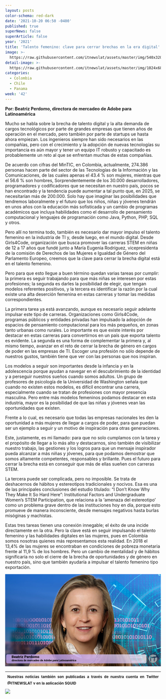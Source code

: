 ```yaml
---
layout: posts
color-schema: red-dark
date: '2021-10-20 06:50 -0400'
published: true
superNews: false
superArticle: false
year: '2021'
title: 'Talento femenino: clave para cerrar brechas en la era digital'
image: >-
  https://raw.githubusercontent.com/itnewslat/assets/master/img/540x320/Beatriz-Perdomo-p.jpg
detail-image: >-
  https://raw.githubusercontent.com/itnewslat/assets/master/img/1024x680/Beatriz-Perdomo-g.jpg
categories:
  - Colombia
  - Chile
  - Panama
week: '42'
---
```

**Por: Beatriz Perdomo, directora de mercadeo de Adobe para Latinoamérica**

Mucho se habla sobre la brecha de talento digital y la alta demanda de cargos tecnológicos por parte de grandes empresas que tienen años de operación en el mercado, pero también por parte de  startups ue hasta ahora empiezan. Los ingenieros siempre han sido necesarios en las compañías, pero con el crecimiento y la adopción de nuevas tecnologías su importancia es aún mayor y tener un equipo IT robusto y capacitado es probablemente un reto al que se enfrentan muchas de estas compañías.

De acuerdo con cifras del MinTIC, en Colombia, actualmente, 274.386 personas hacen parte del sector de las Tecnologías de la Información y las Comunicaciones, de las cuales apenas el 43.4 % son mujeres, mientras que el 56.6 % son hombres, Sorprendentemente de los 30.000 desarrolladores, programadores y codificadores que se necesitan en nuestro país, pocos se han encontrado y la tendencia puede aumentar a tal punto que, en 2025, se necesitarían más de 200.000. Solo hay que imaginar las posibilidades que tendremos laboralmente y el futuro que los niños, niñas y jóvenes tendrán en unos años con la educación más sofisticada y un cambio de programas académicos que incluya habilidades como el desarrollo de pensamiento computacional y lenguajes de programación como Java, Python, PHP, SQL y otros.

Pero allí no termina todo, también es necesario dar mayor impulso el talento femenino en la industria de TI y, desde luego, en el mundo digital. Desde Girls4Code, organización que busca promover las carreras STEM en niñas de 12 a 17 años que fundé junto a María Eugenia Rodríguez, vicepresidenta de la comisión de Derechos de las Mujeres e Igualdad de Género del Parlamento Europeo, creemos que la clave para cerrar la brecha digital está en el talento femenino. 

Pero para que esto llegue a buen término quedan varias tareas por cumplir: la primera es seguir trabajando para que más niñas se interesen por estas profesiones; la segunda es darles la posibilidad de elegir, que tengan modelos referentes positivos, y la tercera es identificar la razón por la cual existe una alta deserción femenina en estas carreras y tomar las medidas correspondientes.

La primera tarea ya está avanzando, aunque es necesario seguir adelante impulsar este tipo de carreras. Organizaciones como Girls4Code, programas públicos y entidades privadas han impulsado la adopción de espacios de pensamiento computacional para los más pequeños, en zonas tanto urbanas como rurales. Lo importante es que existe interés por destacar en estas carreras para convertirnos en un país que exporta talento es evidente. 
La segunda es una forma de complementar la primera y, al mismo tiempo, avanzar en el reto de cerrar la brecha de género en cargos de poder en las empresas de TI. Escoger una profesión no sólo depende de nuestros gustos, también tiene que ver con las personas que nos inspiran. 

Los modelos a seguir son importantes desde la infancia y en la adolescencia porque ayudan a navegar en el descubrimiento de la identidad y a perseguir nuestros sueños cuando somos adultos. Un grupo de profesores de psicología de la Universidad de Washington señala que cuando no existen estos modelos, es difícil encontrar una carrera, especialmente cuando se tratan de profesiones con mayor presencia masculina. Pero entre más modelos femeninos podamos destacar en esta industria, mayor es la posibilidad de que las niñas y jóvenes vean las oportunidades que existen.

Frente a lo cual, es necesario que todas las empresas nacionales les den la oportunidad a más mujeres de llegar a cargos de poder, para que puedan ser un ejemplo a seguir y un motivo de inspiración para otras generaciones.

Este, justamente, es mi llamado: para que no solo cumplamos con la tarea y el propósito de llegar a lo más alto y destacarnos, sino también de visibilizar nuestro trabajo, las gestiones y los logros para que un mensaje inspirador pueda alcanzar a más niñas y jóvenes, para que podamos demostrar que somos altamente competentes, responsables y brillante. Pues el futuro para cerrar la brecha está en conseguir que más de ellas sueñen con carreras STEM. 

La tercera puede ser complicada, pero no imposible. Se trata de deshacernos de hábitos y estereotipos tradicionales y nocivos. Esa es una de las principales conclusiones del estudio titulado: “I Don’t Know Why They Make It So Hard Here”: Institutional Factors and Undergraduate Women’s STEM Participation, que relaciona a la ‘amenaza del estereotipo’ como un problema grave dentro de las instituciones hoy en día, porque esto promueve de manera inconsciente, desde mensajes negativos hasta burlas misóginas y machistas.

Estas tres tareas tienen una conexión innegable; el éxito de una incide directamente en la otra. Pero la clave está en seguir impulsando el talento femenino y las habilidades digitales en las mujeres, pues en Colombia somos nosotras quienes más representamos esta realidad. En 2018 el 13,4% de las mujeres se encontraban en condiciones de pobreza monetaria frente al 11,9 % de los hombres. Pero un cambio de mentalidad y de hábitos significaría no solo el cierre de la brecha de oportunidades y de género en nuestro país, sino que también ayudaría a impulsar el talento femenino tipo exportación.

![](https://raw.githubusercontent.com/itnewslat/assets/master/img/540x320/Beatriz-Perdomo-p.jpg)

<table style="height: 42px;" width="569">
<tbody>
<tr>
<td style="text-align: justify;"><sub><strong>Nuestras noticias también son publicadas a través de nuestra cuenta en Twitter <a href="https://twitter.com/itnewslat?lang=es">@ITNEWSLAT</a> y en la aplicación <a href="https://squidapp.co/en/">SQUID</a></strong></sub></td>
</tr>
</tbody>
</table>

<img src="https://tracker.metricool.com/c3po.jpg?hash=56f88a41e39ab42c063cc51676587a04"/>
